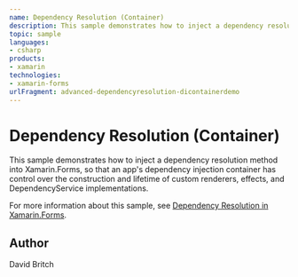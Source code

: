 ```yaml
---
name: Dependency Resolution (Container)
description: This sample demonstrates how to inject a dependency resolution method into Xamarin.Forms, so that an app's dependency injection container has contr...
topic: sample
languages:
- csharp
products:
- xamarin
technologies:
- xamarin-forms
urlFragment: advanced-dependencyresolution-dicontainerdemo
---
```

Dependency Resolution (Container)
=================================

This sample demonstrates how to inject a dependency resolution method into Xamarin.Forms, so that an app's dependency injection container has control over the construction and lifetime of custom renderers, effects, and DependencyService implementations.

For more information about this sample, see [Dependency Resolution in Xamarin.Forms](https://docs.microsoft.com/xamarin/xamarin-forms/internals/dependency-resolution).

Author
------

David Britch
